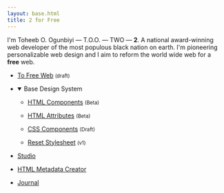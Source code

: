 ```yaml
---
layout: base.html
title: 2 for Free
---
```


I'm Toheeb O. Ogunbiyi — T.O.O. — TWO — <strong>2</strong>. A national award-winning web developer of the most populous black nation on earth. I'm pioneering personalizable web design and I aim to reform the world wide web for a <strong>free</strong> web.

- [To Free Web](/en/web-architecture) <small>(draft)</small>

- <details open>
    <summary>Base Design System</summary>

    - [HTML Components](/en/html-components) <small>(Beta)</small>

    - [HTML Attributes](/en/html-attributes) <small>(Beta)</small>

    - [CSS Components](/en/css-components) <small>(Draft)</small>

    - [Reset Stylesheet](/en/base-css) <small>(v1)</small>

  </details>

- [Studio](/en/studio)

- [HTML Metadata Creator](/en/play)

- [Journal](/en/journal)